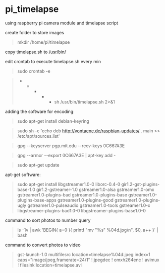 # pi_timelapse
using raspberry pi camera module and timelapse script

create folder to store images
>mkdir /home/pi/timelapse

copy timelapse.sh to /usr/bin/

edit crontab to execute timelapse.sh every min
>sudo crontab -e

> * * * * * sh /usr/bin/timelapse.sh 2>&1

adding the software for encoding

>sudo apt-get install debian-keyring

>sudo sh -c 'echo deb http://vontaene.de/raspbian-updates/ . main >> /etc/apt/sources.list'

>gpg --keyserver pgp.mit.edu --recv-keys 0C667A3E

>gpg --armor --export 0C667A3E | apt-key add -

>sudo apt-get update

apt-get software:

>sudo apt-get install libgstreamer1.0-0 liborc-0.4-0 gir1.2-gst-plugins-base-1.0 gir1.2-gstreamer-1.0 gstreamer1.0-alsa gstreamer1.0-omx gstreamer1.0-plugins-bad gstreamer1.0-plugins-base gstreamer1.0-plugins-base-apps gstreamer1.0-plugins-good gstreamer1.0-plugins-ugly gstreamer1.0-pulseaudio gstreamer1.0-tools gstreamer1.0-x libgstreamer-plugins-bad1.0-0 libgstreamer-plugins-base1.0-0

command to sort photos to number query

>ls -1v | awk 'BEGIN{ a=0 }{ printf "mv \"%s\" %04d.jpg\n", $0, a++ }' | bash


command to convert photos to video

>gst-launch-1.0 multifilesrc location=timelapse%04d.jpeg index=1 caps="image/jpeg,framerate=24/1" ! jpegdec ! omxh264enc ! avimux ! filesink location=timelapse.avi
